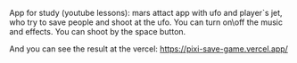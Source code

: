App for study (youtube lessons): mars attact app with ufo and player`s jet, who try to save people and shoot at the ufo. 
You can turn on\off the music and effects. You can shoot by the space button.

And you can see the result at the vercel: https://pixi-save-game.vercel.app/
